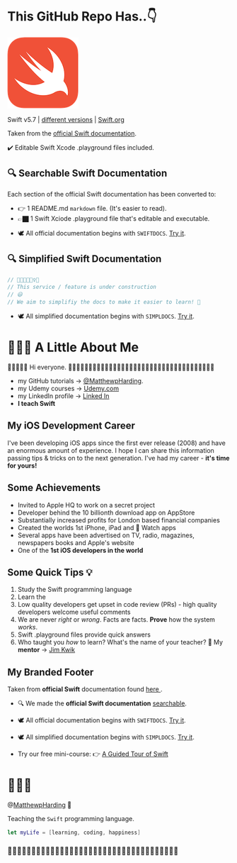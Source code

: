 # This GitHub Repo Has..👇
![Swift](swift-logo.png)

Swift v5.7 | [different versions](find-my-swift-version.md) | [Swift.org](https://docs.swift.org) 

Taken from the [official Swift documentation](https://docs.swift.org/swift-book/LanguageGuide/TheBasics.html).

✔️ Editable Swift Xcode .playground files included.

## 🔍 Searchable Swift Documentation

Each section of the official Swift documentation has been converted to:
  * 👉 1 README.md `markdown` file. (It's easier to read).
  * 👉🏿 1 Swift Xciode .playground file that's editable and executable.

- 🕊 All official documentation begins with `SWIFTDOCS`. [Try it](https://github.com/MatthewpHarding?tab=repositories&q=SWIFTDOCS).

## 🔍 Simplified Swift Documentation
```Swift
// 🚧👷👷👷🏿‍♀️🚧
// This service / feature is under construction
// 😃
// We aim to simplifiy the docs to make it easier to learn! 🎉
```
- 🕊 All simplified documentation begins with `SIMPLDOCS`. [Try it](https://github.com/MatthewpHarding?tab=repositories&q=SIMPLDOCS).

# 🤷🏼‍♂️ A Little About Me
👋👋🏻👋🏿 Hi everyone. 
🧕🏻👨🏿‍💼👩🏼‍💼👩🏻‍💻👨🏼‍💼🧛🏻‍♀️👩🏼‍💻💁🏽‍♂️🕵🏻‍♂️🧝🏼‍♀️🦹🏼‍♀🧕🏾🧟‍♂️

- my GitHub tutorials → [@MatthewpHarding](https://github.com/MatthewpHarding). 
- my Udemy courses → [Udemy.com](https://www.udemy.com/course/ios-masterclass/#instructor-1)
- my LinkedIn profile → [Linked In](https://www.linkedin.com/in/mattpharding)
- **I teach Swift**

## My iOS Development Career
I've been developing iOS apps since the first ever release (2008) and have an enormous amount of experience. I hope I can share this information passing tips & tricks on to the next generation. I've had my career - **it's time for yours!**

## Some Achievements 
* Invited to Apple HQ to work on a secret project
* Developer behind the 10 billionth download app on AppStore
* Substantially increased profits for London based financial companies
* Created the worlds 1st iPhone, iPad and  Watch apps
* Several apps have been advertised on TV, radio, magazines, newspapers books and Apple's website
* One of the **1st iOS developers in the world**


## Some Quick Tips 💡
1. Study the Swift programming language
2. Learn the 
2. Low quality developers get upset in code review (PRs) - high quality developers welcome useful comments
3. We are never *right* or *wrong*. Facts are facts. **Prove** how the system *works*.
4. Swift .playground files provide quick answers
5. Who taught you *how* to learn? What's the name of your teacher? 🤔 My **mentor** → [Jim Kwik](https://www.jimkwik.com/podcast/kwik-brain-001-learning-anything-faster)

## My Branded Footer
Taken from **official Swift** documentation found [here ](https://docs.swift.org/swift-book/LanguageGuide/TheBasics.html).

- 🔍 We made the **official Swift documentation** [searchable](https://github.com/MatthewpHarding?tab=repositories). 

- 🕊 All official documentation begins with `SWIFTDOCS`. [Try it](https://github.com/MatthewpHarding?tab=repositories&q=SWIFTDOCS).

- 🕊 All simplified documentation begins with `SIMPLDOCS`. [Try it](https://github.com/MatthewpHarding?tab=repositories&q=SIMPLDOCS).

- Try our free mini-course:
👉 [A Guided Tour of Swift](https://github.com/MatthewpHarding/a-tour-of-swift) 

# 🤷🏼‍♂️



@[MatthewpHarding](https://github.com/MatthewpHarding) 🔗


Teaching the `Swift` programming language.

```Swift
let myLife = [learning, coding, happiness] 
```
### 🧕🏻👨🏿‍💼👩🏼‍💼👩🏻‍💻👨🏼‍💼🧛🏻‍♀️👩🏼‍💻💁🏽‍♂️🕵🏻‍♂️🧝🏼‍♀️🦹🏼‍♀🧕🏾🧟‍♂️
